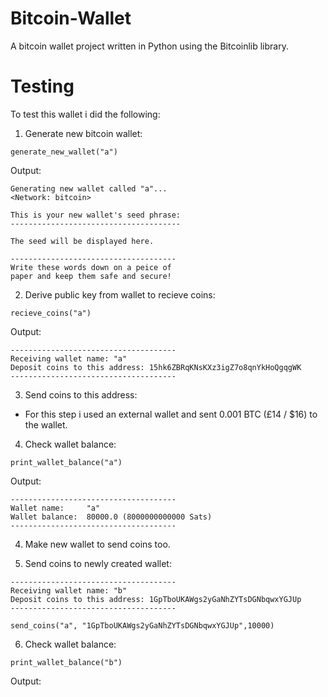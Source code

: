 # Bitcoin-Wallet
A bitcoin wallet project written in Python using the Bitcoinlib library.




Testing
========

To test this wallet i did the following:

1) Generate new bitcoin wallet:

```
generate_new_wallet("a")
```

Output: 

```
Generating new wallet called "a"...
<Network: bitcoin>

This is your new wallet's seed phrase:
--------------------------------------

The seed will be displayed here.

-------------------------------------
Write these words down on a peice of
paper and keep them safe and secure!
```

2) Derive public key from wallet to recieve coins:

```
recieve_coins("a")
```

Output:

```
-------------------------------------
Receiving wallet name: "a"
Deposit coins to this address: 15hk6ZBRqKNsKXz3igZ7o8qnYkHoQgqgWK
-------------------------------------
```

3) Send coins to this address:

- For this step i used an external wallet and sent 0.001 BTC (£14 / $16) to the wallet.

4) Check wallet balance:

```
print_wallet_balance("a")
```

Output:

```
-------------------------------------
Wallet name:     "a"
Wallet balance:  80000.0 (8000000000000 Sats)
-------------------------------------
```

4) Make new wallet to send coins too.

5) Send coins to newly created wallet:

```
-------------------------------------
Receiving wallet name: "b"
Deposit coins to this address: 1GpTboUKAWgs2yGaNhZYTsDGNbqwxYGJUp
-------------------------------------
```

```
send_coins("a", "1GpTboUKAWgs2yGaNhZYTsDGNbqwxYGJUp",10000)

```

6) Check wallet balance:

```
print_wallet_balance("b")
```

Output:

```

```



